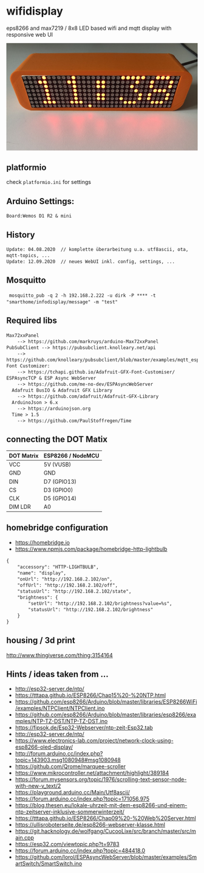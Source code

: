 # wifidisplay
eps8266 and max7219 / 8x8 LED based wifi and mqtt display with responsive web UI 

![Screenshot](wifidisplay.jpg)

## platformio
  check `platformio.ini`  for settings

## Arduino Settings:
    Board:Wemos D1 R2 & mini

## History
    Update: 04.08.2020	// komplette überarbeitung u.a. utf8ascii, ota, mqtt-topics, ...
    Update: 12.09.2020	// neues WebUI inkl. config, settings, ...

## Mosquitto
   ` mosquitto_pub -q 2 -h 192.168.2.222 -u dirk -P **** -t "smarthome/infodisplay/message" -m "test"`

## Required libs
    Max72xxPanel
        --> https://github.com/markruys/arduino-Max72xxPanel
    PubSubClient --> https://pubsubclient.knolleary.net/api
        --> https://github.com/knolleary/pubsubclient/blob/master/examples/mqtt_esp8266/mqtt_esp8266.ino
    Font Customizer:
        --> https://tchapi.github.io/Adafruit-GFX-Font-Customiser/
    ESPAsyncTCP & ESP Async WebServer
        --> https://github.com/me-no-dev/ESPAsyncWebServer
	  Adafruit BusIO & Adafruit GFX Library 
        --> https://github.com/adafruit/Adafruit-GFX-Library
	  ArduinoJson > 6.x
        --> https://arduinojson.org
	  Time > 1.5
        --> https://github.com/PaulStoffregen/Time    

## connecting the DOT Matix

| DOT Matrix | ESP8266 / NodeMCU | 
| ---- |  ----- | 
| VCC    |            5V (VUSB) | 
| GND      |          GND | 
| DIN        |        D7 (GPIO13) | 
| CS           |      D3 (GPIO0) |  
| CLK            |    D5 (GPIO14) | 
| DIM LDR          |  A0 | 

## homebridge configuration
* https://homebridge.io
* https://www.npmjs.com/package/homebridge-http-lightbulb 

```	
{
	"accessory": "HTTP-LIGHTBULB",
	"name": "display",
	"onUrl": "http://192.168.2.102/on",
	"offUrl": "http://192.168.2.102/off",
	"statusUrl": "http://192.168.2.102/state",
	"brightness": {
		"setUrl": "http://192.168.2.102/brightness?value=%s",
		"statusUrl": "http://192.168.2.102/brightness"
	}
}
```    

## housing / 3d print

http://www.thingiverse.com/thing:3154164

## Hints / ideas taken from ...
*   http://esp32-server.de/ntp/
*   https://tttapa.github.io/ESP8266/Chap15%20-%20NTP.html
*   https://github.com/esp8266/Arduino/blob/master/libraries/ESP8266WiFi/examples/NTPClient/NTPClient.ino
*   https://github.com/esp8266/Arduino/blob/master/libraries/esp8266/examples/NTP-TZ-DST/NTP-TZ-DST.ino
*   https://fipsok.de/Esp32-Webserver/ntp-zeit-Esp32.tab
*   http://esp32-server.de/ntp/
*   https://www.electronics-lab.com/project/network-clock-using-esp8266-oled-display/
*   http://forum.arduino.cc/index.php?topic=143903.msg1080948#msg1080948
*   https://github.com/Qrome/marquee-scroller
*   https://www.mikrocontroller.net/attachment/highlight/389184
*   https://forum.mysensors.org/topic/1976/scrolling-text-sensor-node-with-new-v_text/2
*   https://playground.arduino.cc/Main/Utf8ascii/ 
*   https://forum.arduino.cc/index.php?topic=171056.975
*   https://blog.thesen.eu/lokale-uhrzeit-mit-dem-esp8266-und-einem-ntp-zeitserver-inklusive-sommerwinterzeit/
*   https://tttapa.github.io/ESP8266/Chap09%20-%20Web%20Server.html
*   https://ullisroboterseite.de/esp8266-webserver-klasse.html
*   https://git.hacknology.de/wolfgang/CucooLixe/src/branch/master/src/main.cpp
*   https://esp32.com/viewtopic.php?t=9783
*   https://forum.arduino.cc/index.php?topic=484418.0
*   https://github.com/lorol/ESPAsyncWebServer/blob/master/examples/SmartSwitch/SmartSwitch.ino

